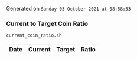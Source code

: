 Generated on `Sunday 03-October-2021 at 08:58:53`

### Current to Target Coin Ratio
`current_coin_ratio.sh`

Date|Current|Target|Ratio
---|---|---|---

